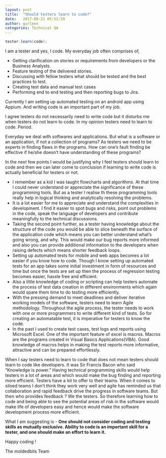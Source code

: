```yaml
---
layout: post
title:  "Should testers learn to code?"
date:   2017-08-21 05:51:59
author: gurleen
categories: Technical QA
---
```


```java
tester.learn(code);
```

I am a tester and yes, I code. My everyday job often comprises of,
- Getting clarification on stories or requirements from developers or the Business Analysts.
- Feature testing of the delivered stories.
- Discussing with fellow testers what should be tested and the best practices to test.
- Creating test data and manual test cases
- Performing end to end testing and then reporting bugs to Jira.

Currently I am setting up automated testing on an android app using Appium. And writing code is an important part of my job.

I agree testers do not necessarily need to write code but it disturbs me when testers do not learn to code. In my opinion testers need to learn to code. Period.

Everyday we deal with softwares and applications. But what is a software or an application, if not a collection of programs? As testers we need to be experts in finding flaws in the programs. How can one’s fault finding be effective if he/she doesn’t have understanding of these programs?

In the next few points I would be justifying why I feel testers should learn to code and then we can later come to conclusion if learning to write code is actually beneficial for testers or not.

- I remember as a kid I was taught flowcharts and algorithms. At that time I could never understand or appreciate the significance of these programming tools. But as a tester I realise th these programming tools really help in logical thinking and analytically resolving the problems.
- It is a lot easier for me to appreciate and understand the complexities in development. I find it easier to spot bugs and risks, point out problems in the code, speak the language of developers and contribute meaningfully to the technical discussions.
- Taking the second point further, as a tester having knowledge about the structure of the code you would be able to slice beneath the surface of the application code which means you can better understand what’s going wrong, and why. This would make our bug reports more informed and also you can provide additional information to the developers when raising defects which means shorter feedback loops.
- Setting up automated tests for mobile and web apps becomes a lot easier if you know how to code. Though I know setting up automated tests for an app takes some initial investment in form of resources and time but once the tests are set up then the process of regression testing becomes easier, hassle free and efficient.
- Also a little knowledge of coding or scripting can help testers automate the process of test data creation in different environments which again would spare them time to do testing more efficiently.
- With the pressing demand to meet deadlines and deliver iterative working models of the software, testers need to learn Agile methodology. Throughout the agile process, the tester needs to work with one or more programmers to write different kind of tests. So for creating an automatable test, it is imperative for testers to know the code.
- In the past I used to create test cases, test logs and reports using Microsoft Excel. One of the important feature of excel is macros. Macros are the programs created in Visual Basics Applications(VBA). Good knowledge of macros helps in making the test reports more informative, attractive and can be prepared effortlessly.

When I say testers need to learn to code that does not mean testers should learn to code like developers. It was Sir Francis Bacon who said “Knowledge is power.” Having technical programming skills would help testers in a lot of areas and which would make the bug finding and reporting more efficient. Testers have a lot to offer to their teams. When it comes to siloed teams I don’t think they work very well and agile has reminded us that collaboration and rapid feedback drive the progress in software teams. But then who provides feedback ? We the testers. So therefore learning how to code and being able to see the potential areas of risk in the software would make life of developers easy and hence would make the software development process more efficient.

What I am suggesting is - **One should not consider coding and testing skills as mutually exclusive. Ability to code is an important skill for a tester, and one should make an effort to learn it.**

Happy coding !

The moldedbits Team
